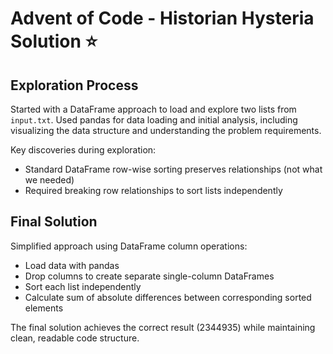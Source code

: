 # Advent of Code - Historian Hysteria Solution :star:

## Exploration Process
Started with a DataFrame approach to load and explore two lists from `input.txt`. Used pandas for data loading and initial analysis, including visualizing the data structure and understanding the problem requirements.

Key discoveries during exploration:
- Standard DataFrame row-wise sorting preserves relationships (not what we needed)
- Required breaking row relationships to sort lists independently

## Final Solution
Simplified approach using DataFrame column operations:
- Load data with pandas
- Drop columns to create separate single-column DataFrames
- Sort each list independently 
- Calculate sum of absolute differences between corresponding sorted elements

The final solution achieves the correct result (2344935) while maintaining clean, readable code structure.
